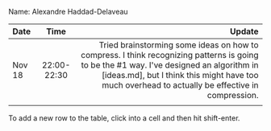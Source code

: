 Name: Alexandre Haddad-Delaveau

| Date   |    Time     |                                                                                                                                                                                                                                      Update |
|:-------|:-----------:|--------------------------------------------------------------------------------------------------------------------------------------------------------------------------------------------------------------------------------------------:|
| Nov 18 | 22:00-22:30 | Tried brainstorming some ideas on how to compress. I think recognizing patterns is going to be the #1 way. I've designed an algorithm in [ideas.md], but I think this might have too much overhead to actually be effective in compression. |
|        |             |                                                                                                                                                                                                                                             |


To add a new row to the table, click into a cell and then hit shift-enter.